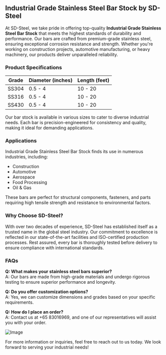 ## Industrial Grade Stainless Steel Bar Stock by SD-Steel

At SD-Steel, we take pride in offering top-quality **Industrial Grade Stainless Steel Bar Stock** that meets the highest standards of durability and performance. Our bars are crafted from premium-grade stainless steel, ensuring exceptional corrosion resistance and strength. Whether you're working on construction projects, automotive manufacturing, or heavy machinery, our products deliver unparalleled reliability.

### Product Specifications

| **Grade** | **Diameter (inches)** | **Length (feet)** |
|-----------|-----------------------|------------------|
| SS304     | 0.5 - 4               | 10 - 20          |
| SS316     | 0.5 - 4               | 10 - 20          |
| SS430     | 0.5 - 4               | 10 - 20          |

Our bar stock is available in various sizes to cater to diverse industrial needs. Each bar is precision-engineered for consistency and quality, making it ideal for demanding applications.

### Applications

Industrial Grade Stainless Steel Bar Stock finds its use in numerous industries, including:

- Construction
- Automotive
- Aerospace
- Food Processing
- Oil & Gas

These bars are perfect for structural components, fasteners, and parts requiring high tensile strength and resistance to environmental factors.

### Why Choose SD-Steel?

With over two decades of experience, SD-Steel has established itself as a trusted name in the global steel industry. Our commitment to excellence is reflected in our state-of-the-art facilities and ISO-certified production processes. Rest assured, every bar is thoroughly tested before delivery to ensure compliance with international standards.

### FAQs

**Q: What makes your stainless steel bars superior?**  
A: Our bars are made from high-grade materials and undergo rigorous testing to ensure superior performance and longevity.

**Q: Do you offer customization options?**  
A: Yes, we can customize dimensions and grades based on your specific requirements.

**Q: How do I place an order?**  
A: Contact us at +65 83016969, and one of our representatives will assist you with your order.

![Image](https://github.com/user-attachments/assets/2567258e-e124-4816-932d-1809bd27ef0b)

For more information or inquiries, feel free to reach out to us today. We look forward to serving your industrial needs!